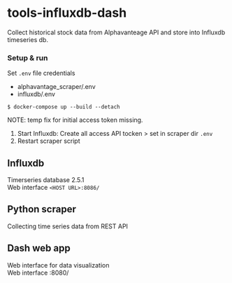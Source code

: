 # tools-influxdb-dash

Collect historical stock data from Alphavanteage API and store into Influxdb timeseries db.  


### Setup & run  
Set `.env` file credentials  
* alphavantage_scraper/.env
* influxdb/.env  
```
$ docker-compose up --build --detach  
```

NOTE: temp fix for initial access token missing.  
1) Start Influxdb: Create all access API tocken > set in scraper dir `.env`  
2) Restart scraper script  


## Influxdb  
Timerseries database 2.5.1  
Web interface `<HOST URL>:8086/`  

## Python scraper  
Collecting time series data from REST API  

## Dash web app  
Web interface for data visualization  
Web interface <HOST URL>:8080/

